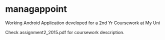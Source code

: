 # managappoint
Working Android Application developed for a 2nd Yr Coursework at My Uni

Check assignment2_2015.pdf for coursework description.
